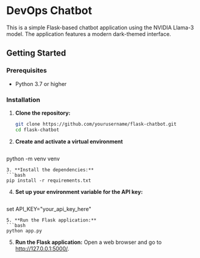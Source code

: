 # DevOps Chatbot

This is a simple Flask-based chatbot application using the NVIDIA Llama-3 model. The application features a modern dark-themed interface.

## Getting Started

### Prerequisites

- Python 3.7 or higher

### Installation

1. **Clone the repository:**
   ```bash
   git clone https://github.com/yourusername/flask-chatbot.git
   cd flask-chatbot
   ```
2. **Create and activate a virtual environment**
   ```bash
  python -m venv venv
   ```
3. **Install the dependencies:**
   ```bash
  pip install -r requirements.txt
   ```
4. **Set up your environment variable for the API key:**
   ```bash
  set API_KEY="your_api_key_here"
   ```
5. **Run the Flask application:**
   ```bash
  python app.py
   ```
5. **Run the Flask application:**
 Open a web browser and go to http://127.0.0.1:5000/.